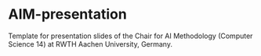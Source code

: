# AIM-presentation

Template for presentation slides of the Chair for AI Methodology (Computer Science 14) at RWTH Aachen University, Germany.
